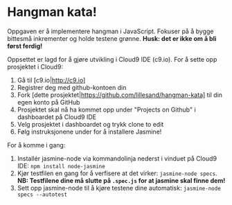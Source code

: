 # Hangman kata!

Oppgaven er å implementere hangman i JavaScript. Fokuser på å bygge bittesmå inkrementer og holde testene grønne. **Husk: det er ikke om å bli først ferdig!**

Oppsettet er lagd for å gjøre utvikling i Cloud9 IDE (c9.io). For å sette opp prosjektet i Cloud9:
  1. Gå til [c9.io|http://c9.io]
  1. Registrer deg med github-kontoen din
  1. Fork [dette prosjektet|https://github.com/lillesand/hangman-kata] til din egen konto på GitHub
  1. Prosjektet skal nå ha kommet opp under "Projects on Github" i dashboardet på Cloud9 IDE
  1. Velg prosjektet i dashboardet og trykk clone to edit
  1. Følg instruksjonene under for å installere Jasmine!

For å komme i gang:
  1. Installér jasmine-node via kommandolinja nederst i vinduet på Cloud9 IDE:
    `npm install node-jasmine`
  1. Kjør testfilen en gang for å verfisere at det virker:
    `jasmine-node specs`. **NB: Testfilene dine må slutte på `.spec.js` for at jasmine skal finne dem!**
  1. Sett opp jasmine-node til å kjøre testene dine automatisk:
    `jasmine-node specs --autotest`